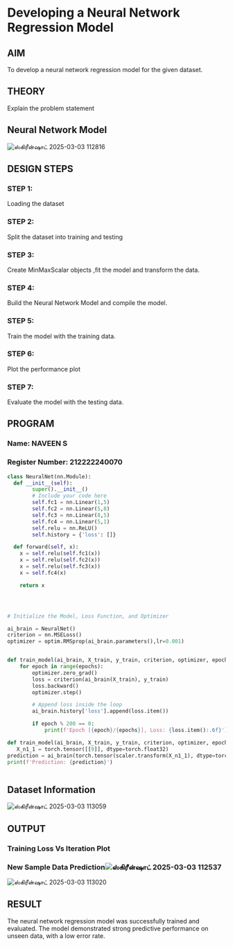# Developing a Neural Network Regression Model

## AIM

To develop a neural network regression model for the given dataset.

## THEORY

Explain the problem statement

## Neural Network Model

![ஸ்கிரீன்ஷாட் 2025-03-03 112816](https://github.com/user-attachments/assets/ce13c147-5f8d-44eb-ad65-3a2046021254)


## DESIGN STEPS

### STEP 1:

Loading the dataset

### STEP 2:

Split the dataset into training and testing

### STEP 3:

Create MinMaxScalar objects ,fit the model and transform the data.

### STEP 4:

Build the Neural Network Model and compile the model.

### STEP 5:

Train the model with the training data.

### STEP 6:

Plot the performance plot

### STEP 7:

Evaluate the model with the testing data.

## PROGRAM
### Name: NAVEEN S
### Register Number: 212222240070
```python
class NeuralNet(nn.Module):
  def __init__(self):
        super().__init__()
        # Include your code here
        self.fc1 = nn.Linear(1,5)
        self.fc2 = nn.Linear(5,8)
        self.fc3 = nn.Linear(8,5)
        self.fc4 = nn.Linear(5,1)
        self.relu = nn.ReLU()
        self.history = {'loss': []}

  def forward(self, x):
    x = self.relu(self.fc1(x))
    x = self.relu(self.fc2(x))
    x = self.relu(self.fc3(x))
    x = self.fc4(x)

    return x




# Initialize the Model, Loss Function, and Optimizer

ai_brain = NeuralNet()
criterion = nn.MSELoss()
optimizer = optim.RMSprop(ai_brain.parameters(),lr=0.001)


def train_model(ai_brain, X_train, y_train, criterion, optimizer, epochs=2000):
    for epoch in range(epochs):
        optimizer.zero_grad()
        loss = criterion(ai_brain(X_train), y_train)
        loss.backward()
        optimizer.step()

        # Append loss inside the loop
        ai_brain.history['loss'].append(loss.item())

        if epoch % 200 == 0:
            print(f'Epoch [{epoch}/{epochs}], Loss: {loss.item():.6f}')

def train_model(ai_brain, X_train, y_train, criterion, optimizer, epochs=2000):
   X_n1_1 = torch.tensor([[9]], dtype=torch.float32)
prediction = ai_brain(torch.tensor(scaler.transform(X_n1_1), dtype=torch.float32)).item()
print(f'Prediction: {prediction}')



```
## Dataset Information


![ஸ்கிரீன்ஷாட் 2025-03-03 113059](https://github.com/user-attachments/assets/80a5a47a-16a3-4061-ae45-05238647ebb4)

## OUTPUT

### Training Loss Vs Iteration Plot


### New Sample Data Prediction![ஸ்கிரீன்ஷாட் 2025-03-03 112537](https://github.com/user-attachments/assets/f5e0ae83-b995-4890-ba22-4b49f8b6bb3e)



![ஸ்கிரீன்ஷாட் 2025-03-03 113020](https://github.com/user-attachments/assets/fc51c981-efb5-4135-9d83-fb3d872d94ef)

## RESULT
The neural network regression model was successfully trained and evaluated. The model demonstrated strong predictive performance on unseen data, with a low error rate.
